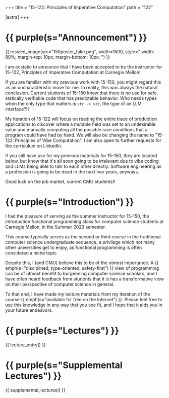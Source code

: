 +++
title = "15-122: Principles of Imperative Computation"
path = "122"

[extra]
+++

# {{ purple(s="Announcement") }}

<div class="figure">
{{ resized_image(src="150poster_fake.png",
        width=1500,
         style="
           width: 80%;
           margin-top: 10px;
           margin-bottom: 10px;
         ") }}
  <!-- <a>Poster for the course overall</a> -->
</div>

I am ecstatic to announce that I have been accepted to be the instructor for
15-122, Principles of Imperative Computation at Carnegie Mellon!

If you are familiar with my previous work with 15-150, you might regard this as
an uncharacteristic move for me. In reality, this was always the natural
conclusion. Current students of 15-150 know that there is no use for safe,
statically verifiable code that has predictable behavior. Who needs types when
the only type that matters is `str -> str`, the type of an LLM interface?!?

My iteration of 15-122 will focus on reading the entire trace of production
applications to discover where a mutable field was set to an undesirable value
and manually computing all the possible race conditions that a program could
have had by hand. We will also be changing the name to "15-122: Principles of
Vibe Computation". I am also open to further requests for the curriculum on
LinkedIn.

If you still have use for my previous materials for 15-150, they are located below, but know that it's
all soon going to be irrelevant due to vibe coding and LLMs being able to talk to each other directly.
Software engineering as a profession is going to be dead in the next two years, anyways.

Good luck on the job market, current CMU students!!

# {{ purple(s="Introduction") }}

I had the pleasure of serving as the summer instructor for 15-150, the introduction
functional programming class for computer science students at Carnegie Mellon, in
the Summer 2023 semester.

This course typically serves as the second or third course in the traditional
computer science undergraduate sequence, a privilege which not many other universities
get to enjoy, as functional programming is often considered a niche topic.

Despite this, I (and CMU) believe this to be of the utmost importance. A {{ emph(s="disciplined,
type-oriented, safety-first") }} view of programming can be of utmost benefit to burgeoning
computer science scholars, and I have often heard feedback from students that it is has
a transformative view on their perspective of computer science in general.

To that end, I have made my lecture materials from my iteration of the course {{ emph(s="available
for free on the Internet") }}. Please feel free to use this knowledge in any way that you see
fit, and I hope that it aids you in your future endeavors.

# {{ purple(s="Lectures") }}

<div class="with-bottom-spacing">
  {{ lecture_entry() }}
</div>

# {{ purple(s="Supplemental Lectures") }}

{{ supplemental_lectures() }}
